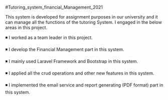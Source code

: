 #Tutoring_system_financial_Management_2021


This system is developed for assignment purposes in our university and it can manage all the functions of the tutoring System. I engaged in the below areas in this project.   

◾  I  worked as a team leader in this project.

◾  I develop the Financial Management part in this system.

◾  I mainly used Laravel Framework and Bootstrap in this system.

◾  I applied all the crud operations and other new features in this system.

◾ I implemented the email service and report    generating (PDF format) part in this system.

